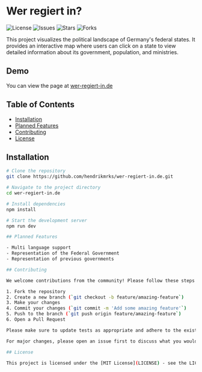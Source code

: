 # Wer regiert in?

![License](https://img.shields.io/github/license/hendrikmrks/wer-regiert-in.de)
![Issues](https://img.shields.io/github/issues/hendrikmrks/wer-regiert-in.de)
![Stars](https://img.shields.io/github/stars/hendrikmrks/wer-regiert-in.de)
![Forks](https://img.shields.io/github/forks/hendrikmrks/wer-regiert-in.de)

This project visualizes the political landscape of Germany's federal states. It provides an interactive map where users can click on a state to view detailed information about its government, population, and ministries.

## Demo

You can view the page at [wer-regiert-in.de](wer-regiert-in.de)

## Table of Contents

- [Installation](#installation)
- [Planned Features](#planned-features)
- [Contributing](#contributing)
- [License](#license)

## Installation

```bash
# Clone the repository
git clone https://github.com/hendrikmrks/wer-regiert-in.de.git

# Navigate to the project directory
cd wer-regiert-in.de

# Install dependencies
npm install

# Start the development server
npm run dev

## Planned Features

- Multi language support
- Representation of the Federal Government
- Representation of previous governments

## Contributing

We welcome contributions from the community! Please follow these steps to contribute:

1. Fork the repository
2. Create a new branch (`git checkout -b feature/amazing-feature`)
3. Make your changes
4. Commit your changes (`git commit -m 'Add some amazing feature'`)
5. Push to the branch (`git push origin feature/amazing-feature`)
6. Open a Pull Request

Please make sure to update tests as appropriate and adhere to the existing coding style.

For major changes, please open an issue first to discuss what you would like to change. This ensures your time is well spent and your contribution can be successfully integrated.

## License

This project is licensed under the [MIT License](LICENSE) - see the LICENSE file for details.